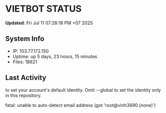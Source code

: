 # VIETBOT STATUS
**Updated**: Fri Jul 11 07:28:18 PM +07 2025

## System Info
- IP: 103.77.172.150
- Uptime: up 5 days, 23 hours, 15 minutes
- Files: 18621

## Last Activity

to set your account's default identity.
Omit --global to set the identity only in this repository.

fatal: unable to auto-detect email address (got 'root@vinh3690.(none)')
